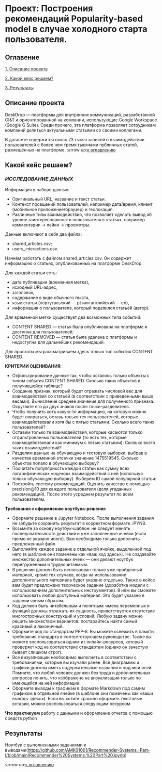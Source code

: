 # Проект: Построения рекомендаций  Popularity-based model в случае холодного старта пользователя.


## Оглавение
[1. Описание проекта](https://github.com/AMK01001/Recommender-Systems.-Part-I?tab=readme-ov-file#%D0%BE%D0%BF%D0%B8%D1%81%D0%B0%D0%BD%D0%B8%D0%B5-%D0%BF%D1%80%D0%BE%D0%B5%D0%BA%D1%82%D0%B0)

[2. Какой кейс решаем?](https://github.com/AMK01001/Recommender-Systems.-Part-I?tab=readme-ov-file#%D0%BA%D0%B0%D0%BA%D0%BE%D0%B9-%D0%BA%D0%B5%D0%B9%D1%81-%D1%80%D0%B5%D1%88%D0%B0%D0%B5%D0%BC)

[3. Результаты](https://github.com/AMK01001/Recommender-Systems.-Part-I?tab=readme-ov-file#%D1%80%D0%B5%D0%B7%D1%83%D0%BB%D1%8C%D1%82%D0%B0%D1%82%D1%8B)

## Описание проекта 
DeskDrop — платформы для внутренних коммуникаций, разработанной CI&T и ориентированной на компании, использующие Google Workspace (Google G Suite). Среди прочего, эта платформа позволяет сотрудникам компаний делиться актуальными статьями со своими коллегами.

В датасете содержится около 73 тысяч записей о взаимодействии пользователей с более чем тремя тысячами публичных статей, размещённых на платформе.
:arrow up:[к оглавлению](https://github.com/AMK01001/Recommender-Systems.-Part-I?tab=readme-ov-file#%D0%BE%D0%B3%D0%BB%D0%B0%D0%B2%D0%B5%D0%BD%D0%B8%D0%B5)

## Какой кейс решаем?

### *ИССЛЕДОВАНИЕ ДАННЫХ*

Информация в наборе данных:
- Оригинальный URL, название и текст статьи.
- Контекст посещений пользователей, например дата/время, клиент (мобильное приложение/браузер) и геолокация.
- Различные типы взаимодействия, что позволяет сделать вывод об уровне заинтересованности пользователя в статьях, например комментарии → лайки → просмотры.

Данные включают в себя два файла:
- shared_articles.csv;
- users_interactions.csv.

Начнём работать с файлом shared_articles.csv. Он содержит информацию о статьях, опубликованных на платформе DeskDrop.

Для каждой статьи есть:
- дата публикации (временная метка),
- исходный URL-адрес,
- заголовок,
- содержание в виде обычного текста,
- язык статьи (португальский — pt или английский — en),
- информация о пользователе, который поделился статьёй (автор).

Для временной метки существует два возможных типа событий:
- CONTENT SHARED — статья была опубликована на платформе и доступна для пользователей;
- CONTENT REMOVED — статья была удалена с платформы и недоступна для дальнейших рекомендаций.

Для простоты мы рассматриваем здесь только тип события CONTENT SHARED.


**КРИТЕРИИ ОЦЕНИВАНИЯ**:

- Отфильтрирование данные так, чтобы остались только объекты с типом события CONTENT SHARED. Сколько таких объектов в получившейся таблице?
- Создание признак, который будет отражать числовой вес для взаимодействия со статьёй (в соответствии с приведёнными выше весами). Вычисление среднее значение для полученного признака. Округлите его до двух знаков после точки-разделителя.
- Чтобы получить хоть какую-то информацию, на которую можно будет опираться, оставь только тех пользователей, которые взаимодействовали хотя бы с пятью статьями. Сколько всего таких пользователей?
- Оставим только те взаимодействия, которые касаются только отфильтрованных пользователей (то есть тех, которые взаимодействовали как минимум с пятью статьями). Сколько всего таких взаимодействий?
- Разделим данные на обучающую и тестовую выборки, выбрав в качестве временной отсечки значение 1475519545. Сколько объектов попало в обучающую выборку?
- Посчитать популярность каждой статьи как сумму всех логарифмических «оценок» взаимодействий с ней (используя только обучающую выборку). Выберем ID самой популярной статьи:
- Постройть систему рекомендаций. Оценить качество с помощью precision@10 для каждого пользователя (доля угаданных рекомендаций). После этого усреднем результат по всем пользователям.


**Требования к оформлению ноутбука-решения**

- Оформите решение в Jupyter Notebook. После выполнения задания не забудьте сохранить результат в корректном формате .IPYNB.
- Возьмите за основу ноутбук-шаблон: не следует менять последовательность действий и уже заполненные ячейки (если прямо не указано иного). Вам необходимо только дополнить 
предложенный файл.
- Выполняйте каждое задание в отдельной ячейке, выделенной под него (в шаблоне они помечены как «ваш код здесь»). Не создавайте множество дополнительных ячеек — они делают 
ноутбук перегруженным и трудночитаемым.
- В решении должен быть использован только уже пройденный материал, кроме тех случаев, когда на использование дополнительного материала будет указано отдельно. 
Также в кейсе вам будет предложено творческое задание (доработка модели с использованием дополнительных инструментов). В нём вы сможете использовать любой доступный материал. 
Это будет указано в задании явным образом.
- Код должен быть читабельным и понятным: имена переменных и функций должны отражать их сущность, приветствуется отсутствие многострочных конструкций и условий. 
Любую задачу можно решить множеством вариантов: постарайтесь найти самый красивый и лаконичный. 
- Оформите код по стандартам PEP-8. Вы можете освежить в памяти требования стандарта в соответствующем руководстве. Также вы можете воспользоваться одним из онлайн-ресурсов, 
который проверяет код на соответствие стандартам (однако он зачастую бывает слишком строг).
- Все визуализации необходимо выполнять в соответствии с требованиями, которые вы изучали ранее. Все диаграммы и графики должны иметь содержательные названия и подписи осей.
 Помните, что любой человек должен без труда и дополнительных вопросов понять, что изображено на визуализации только по имеющейся на ней информации.
- Оформите выводы к графикам в формате Markdown под самим графиком в отдельной ячейке (в шаблоне они помечены как «ваши выводы здесь»). Если вы хотите красиво оформить 
текстовые вставки, можно воспользоваться следующим ресурсом.

**Что практикуем**
работу с данными и оформление отчетов с помощью средств python

## Результаты
Ноутбук с выполненными заданиями и выводами(https://github.com/AMK01001/Recommender-Systems.-Part-I/blob/main/Recommender%20Systems.%20Part%20.ipynb)

:arrow up:[к оглавлению](https://github.com/AMK01001/Recommender-Systems.-Part-I?tab=readme-ov-file#%D0%BE%D0%B3%D0%BB%D0%B0%D0%B2%D0%B5%D0%BD%D0%B8%D0%B5)
